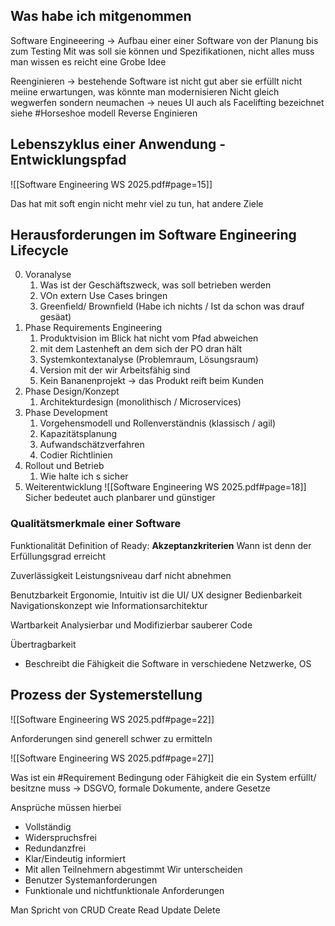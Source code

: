 ## Was habe ich mitgenommen
Software Engineeering
-> Aufbau einer  einer Software von der Planung bis zum Testing
Mit was soll sie können und Spezifikationen, nicht alles muss man wissen es reicht eine Grobe Idee 

Reenginieren
-> bestehende Software ist nicht gut aber sie erfüllt nicht meiine erwartungen, was könnte man modernisieren
Nicht gleich wegwerfen sondern neumachen -> neues UI auch als Facelifting bezeichnet
siehe #Horseshoe modell 
Reverse Enginieren 

## Lebenszyklus einer Anwendung - Entwicklungspfad
![[Software Engineering WS 2025.pdf#page=15]]

Das hat mit soft engin nicht mehr viel zu tun, hat andere Ziele 

## Herausforderungen im Software Engineering Lifecycle 
0. Voranalyse
	1. Was ist der Geschäftszweck, was soll betrieben werden 
	2. VOn extern Use Cases bringen
	3. Greenfield/ Brownfield (Habe ich nichts / Ist da schon was drauf gesäat)
1. Phase Requirements Engineering 
	1. Produktvision im Blick hat nicht vom Pfad abweichen
	2. mit dem Lastenheft an dem sich der PO dran hält
	3. Systemkontextanalyse (Problemraum, Lösungsraum)
	4. Version mit der wir Arbeitsfähig sind 
	5. Kein Bananenprojekt -> das Produkt reift beim Kunden
2. Phase Design/Konzept 
	1. Architekturdesign (monolithisch / Microservices)
3. Phase Development
	1. Vorgehensmodell und Rollenverständnis (klassisch / agil)
	2. Kapazitätsplanung 
	3. Aufwandschätzverfahren
	4. Codier Richtlinien 
4. Rollout und Betrieb
	1. Wie halte ich s sicher
5. Weiterentwicklung
![[Software Engineering WS 2025.pdf#page=18]]
Sicher bedeutet auch planbarer und günstiger

### Qualitätsmerkmale einer Software
Funktionalität 
	Definition of Ready: **Akzeptanzkriterien** 
	Wann ist denn der Erfüllungsgrad erreicht
	
Zuverlässigkeit 
	Leistungsniveau darf nicht abnehmen
	
Benutzbarkeit 
	Ergonomie, Intuitiv ist die UI/ UX designer 
	Bedienbarkeit 
	Navigationskonzept wie Informationsarchitektur 
	
Wartbarkeit
	Analysierbar und Modifizierbar
	sauberer Code

Übertragbarkeit
- Beschreibt die Fähigkeit die Software in verschiedene Netzwerke, OS


## Prozess der Systemerstellung
![[Software Engineering WS 2025.pdf#page=22]]

Anforderungen sind generell schwer zu ermitteln 

![[Software Engineering WS 2025.pdf#page=27]]

Was ist ein #Requirement 
Bedingung oder Fähigkeit die ein System erfüllt/ besitzne muss 
-> DSGVO, formale Dokumente, andere Gesetze 

Ansprüche müssen hierbei
- Vollständig
- Widerspruchsfrei
- Redundanzfrei
- Klar/Eindeutig informiert
- Mit allen Teilnehmern abgestimmt
Wir unterscheiden
- Benutzer Systemanforderungen
- Funktionale und nichtfunktionale Anforderungen

Man Spricht von CRUD
Create
Read
Update 
Delete 